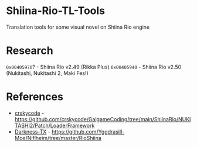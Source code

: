 # Shiina-Rio-TL-Tools
Translation tools for some visual novel on Shiina Rio engine

# Research
`0x00405970`? - Shiina Rio v2.49 (Rikka Plus)
`0x00405940` - Shiina Rio v2.50 (Nukitashi, Nukitashi 2, Maki Fes!)

# References
* [crskycode](https://github.com/crskycode) - https://github.com/crskycode/GalgameCoding/tree/main/ShiinaRio/NUKITASHI2/Patch/LoaderFramework
* [Darkness-TX](https://github.com/Darkness-TX) - https://github.com/Yggdrasill-Moe/Niflheim/tree/master/RioShiina
